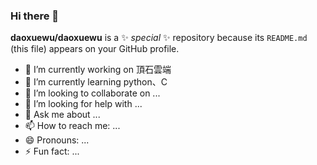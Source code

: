 ### Hi there 👋


**daoxuewu/daoxuewu** is a ✨ _special_ ✨ repository because its `README.md` (this file) appears on your GitHub profile.


- 🔭 I’m currently working on 頂石雲端
- 🌱 I’m currently learning python、C
- 👯 I’m looking to collaborate on ...
- 🤔 I’m looking for help with ...
- 💬 Ask me about ...
- 📫 How to reach me: ...
- 😄 Pronouns: ...
- ⚡ Fun fact: ...


